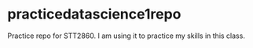 # practicedatascience1repo

Practice repo for STT2860. I am using it to practice my skills in this class.
